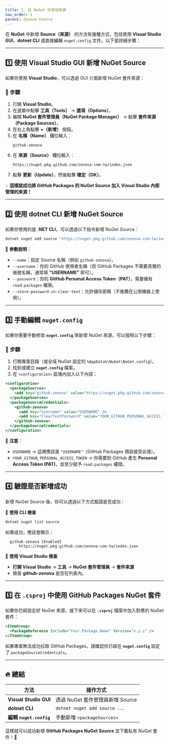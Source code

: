 ```yaml
---
title: 1. 在 NuGet 中添加來源
nav_order: 1
parent: Zenova Centre
---
```


在 **NuGet** 中新增 **Source（來源）** 的方法有幾種方式，包括使用 **Visual Studio GUI**、**dotnet CLI** 或直接編輯 `nuget.config` 文件。以下是詳細步驟：

---

## 1️⃣ **使用 Visual Studio GUI 新增 NuGet Source**
如果你使用 **Visual Studio**，可以透過 GUI 介面新增 NuGet 套件來源：

### 📌 **步驟**
1. 打開 **Visual Studio**。
2. 在選單中點擊 **工具（Tools）** → **選項（Options）**。
3. 展開 **NuGet 套件管理員（NuGet Package Manager）** → 點擊 **套件來源（Package Sources）**。
4. 在右上角點擊 **+（新增）** 按鈕。
5. 在 **名稱（Name）** 欄位輸入：
   ```
   github-zenova
   ```
6. 在 **來源（Source）** 欄位輸入：
   ```
   https://nuget.pkg.github.com/zenova-com-tw/index.json
   ```
7. 點擊 **更新（Update）**，然後點擊 **確定（OK）**。

💡 **這樣就成功將 GitHub Packages 的 NuGet Source 加入 Visual Studio 內部管理的來源！**

---

## 2️⃣ **使用 dotnet CLI 新增 NuGet Source**
如果你使用的是 **.NET CLI**，可以透過以下指令新增 NuGet Source：

```sh
dotnet nuget add source "https://nuget.pkg.github.com/zenova-com-tw/index.json" --name "github-zenova" --username "YOUR_GITHUB_USERNAME" --password "YOUR_GITHUB_PERSONAL_ACCESS_TOKEN" --store-password-in-clear-text
```

🔹 **參數說明**：
- `--name`：指定 Source 名稱（例如 `github-zenova`）。
- `--username`：你的 GitHub 使用者名稱（但 GitHub Packages 不需要真實的帳號名稱，通常填 **"USERNAME"** 即可）。
- `--password`：你的 **GitHub Personal Access Token（PAT）**，需要擁有 `read:packages` 權限。
- `--store-password-in-clear-text`：允許儲存密碼（不推薦在公用機器上使用）。

---

## 3️⃣ **手動編輯 `nuget.config`**
如果你需要手動修改 **`nuget.config`** 來新增 NuGet 來源，可以按照以下步驟：

### 📌 **步驟**
1. 打開專案目錄（或全域 NuGet 設定的 `%AppData%\NuGet\NuGet.config`）。
2. 找到或建立 **`nuget.config`** 檔案。
3. 在 `<configuration>` 區塊內加入以下內容：

```xml
<configuration>
  <packageSources>
    <add key="github-zenova" value="https://nuget.pkg.github.com/zenova-com-tw/index.json" />
  </packageSources>
  <packageSourceCredentials>
    <github-zenova>
      <add key="Username" value="USERNAME" />
      <add key="ClearTextPassword" value="YOUR_GITHUB_PERSONAL_ACCESS_TOKEN" />
    </github-zenova>
  </packageSourceCredentials>
</configuration>
```

🔹 **注意**：
- `USERNAME` → 這裡應該是 `"USERNAME"`（GitHub Packages 預設接受此值）。
- `YOUR_GITHUB_PERSONAL_ACCESS_TOKEN` → 你需要到 GitHub 產生 **Personal Access Token (PAT)**，並至少賦予 `read:packages` 權限。

---

## 4️⃣ **驗證是否新增成功**
新增 NuGet Source 後，你可以透過以下方式驗證是否成功：

🔹 **使用 CLI 檢查**
```sh
dotnet nuget list source
```
如果成功，應該會顯示：
```
  github-zenova [Enabled]
      https://nuget.pkg.github.com/zenova-com-tw/index.json
```

🔹 **使用 Visual Studio 檢查**
- **打開 Visual Studio** → **工具** → **NuGet 套件管理員** → **套件來源**
- 檢查 **github-zenova** 是否在列表內。

---

## 5️⃣ **在 `.csproj` 中使用 GitHub Packages NuGet 套件**
如果你已經設定好 NuGet 來源，接下來可以在 **`.csproj`** 檔案中加入對應的 NuGet 套件：

```xml
<ItemGroup>
  <PackageReference Include="Your.Package.Name" Version="x.y.z" />
</ItemGroup>
```

如果專案無法成功拉取 GitHub Packages，請確認你已經在 **`nuget.config`** 設定了 `packageSourceCredentials`。

---

## 🔥 **總結**
| 方法 | 操作方式 |
|------|--------|
| **Visual Studio GUI** | 透過 NuGet 套件管理員新增 Source |
| **dotnet CLI** | `dotnet nuget add source ...` |
| **編輯 `nuget.config`** | 手動新增 `<packageSources>` |

這樣就可以成功新增 **GitHub Packages NuGet Source** 並下載私有 NuGet 套件！🚀


